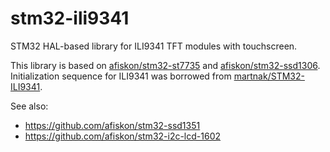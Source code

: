 # stm32-ili9341

STM32 HAL-based library for ILI9341 TFT modules with touchscreen.

This library is based on [afiskon/stm32-st7735][u1] and
[afiskon/stm32-ssd1306][u2]. Initialization sequence for ILI9341 was borrowed
from [martnak/STM32-ILI9341][u3].

See also:
* https://github.com/afiskon/stm32-ssd1351
* https://github.com/afiskon/stm32-i2c-lcd-1602

[u1]: https://github.com/afiskon/stm32-st7735
[u2]: https://github.com/afiskon/stm32-ssd1306
[u3]: https://github.com/martnak/STM32-ILI9341
